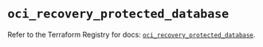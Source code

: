 # `oci_recovery_protected_database`

Refer to the Terraform Registry for docs: [`oci_recovery_protected_database`](https://registry.terraform.io/providers/hashicorp/oci/7.19.0/docs/resources/recovery_protected_database).
